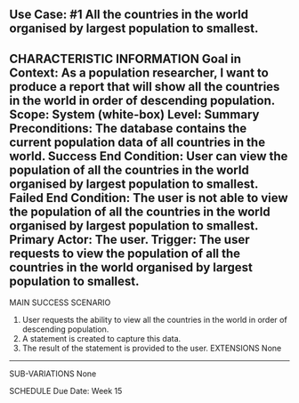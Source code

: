 Use Case: #1 All the countries in the world organised by largest population to smallest.
--------------------------------------------------
CHARACTERISTIC INFORMATION
Goal in Context: As a population researcher, I want to produce a report that will show all the countries in the world in order of descending population.
Scope: System (white-box)
Level: Summary
Preconditions: The database contains the current population data of all countries in the world.
Success End Condition: User can view the population of all the countries in the world organised by largest population to smallest.
Failed End Condition: The user is not able to view the population of all the countries in the world organised by largest population to smallest.
Primary Actor: The user.
Trigger: The user requests to view the population of all the countries in the world organised by largest population to smallest.
----------------------------------------
MAIN SUCCESS SCENARIO
1.	User requests the ability to view all the countries in the world in order of descending population.
2.	A statement is created to capture this data.
3.	The result of the statement is provided to the user.
EXTENSIONS
None
--------------------
SUB-VARIATIONS
None

SCHEDULE
Due Date: Week 15